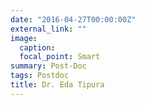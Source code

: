 ```yaml
---
date: "2016-04-27T00:00:00Z"
external_link: ""
image:
  caption: 
  focal_point: Smart
summary: Post-Doc
tags: Postdoc
title: Dr. Eda Tipura
---
```


